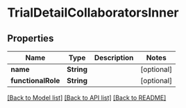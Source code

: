 # TrialDetailCollaboratorsInner

## Properties
Name | Type | Description | Notes
------------ | ------------- | ------------- | -------------
**name** | **String** |  | [optional] 
**functionalRole** | **String** |  | [optional] 

[[Back to Model list]](../README.md#documentation-for-models) [[Back to API list]](../README.md#documentation-for-api-endpoints) [[Back to README]](../README.md)


